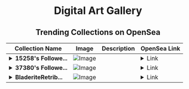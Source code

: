 <div align="center">

# Digital Art Gallery

## Trending Collections on OpenSea

| Collection Name                       | Image                                                                                     | Description                       | OpenSea Link                                                                                          |
|---------------------------------------|-------------------------------------------------------------------------------------------|-----------------------------------|--------------------------------------------------------------------------------------------------------|
| **<details><summary>15258's Followe...</summary>15258's Follower</details>** | ![Image](https://i.seadn.io/s/raw/files/19f9f090920392cc3650cbdf4361755b.png?w=500&auto=format?w=200&auto=format) |  | <details><summary>Link</summary>[15258's Follower](https://opensea.io/collection/15258-s-follower)</details> |
| **<details><summary>37380's Followe...</summary>37380's Follower</details>** | ![Image](https://i.seadn.io/s/raw/files/19f9f090920392cc3650cbdf4361755b.png?w=500&auto=format?w=200&auto=format) |  | <details><summary>Link</summary>[37380's Follower](https://opensea.io/collection/37380-s-follower)</details> |
| **<details><summary>BladeriteRetrib...</summary>BladeriteRetribution</details>** | ![Image](https://i.seadn.io/s/raw/files/fb2e171a5e0974cd46246613ba0db1c1.jpg?w=500&auto=format?w=200&auto=format) |  | <details><summary>Link</summary>[BladeriteRetribution](https://opensea.io/collection/bladeriteretribution-1)</details> |

</div>